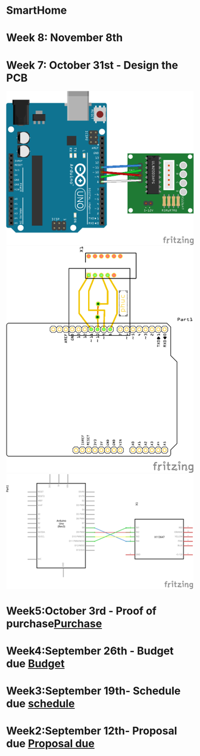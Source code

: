 # SmartHome




# Week 8: November 8th

# Week 7: October 31st - Design the PCB

<img src ="Electronic file/Untitled Sketch 8_bb.png" alt="image of connected hcr-s04"><br>
<img src ="Electronic file/Untitled Sketch 8_pcb.png" alt="image of connected hcr-s04"><br>
<img src ="Electronic file/Untitled Sketch 8_schem.png" alt="image of connected hcr-s04"><br>



# Week5:October 3rd - Proof of purchase[Purchase](https://github.com/HoangPhuc1999/SmartHome/blob/master/Documentation/ProofofPurchase.docx)

# Week4:September 26th - Budget due [Budget](https://github.com/HoangPhuc1999/SmartHome/blob/master/Documentation/BudgetDueWeek4.xlsx)
# Week3:September 19th- Schedule due [schedule](https://github.com/HoangPhuc1999/SmartHome/blob/master/Documentation/smartDenGantt%20(1).mpp)
# Week2:September 12th- Proposal due [Proposal due](https://github.com/HoangPhuc1999/SmartHome/blob/master/Documentation/ProposalContentStudentNameRev03.xlsx)
